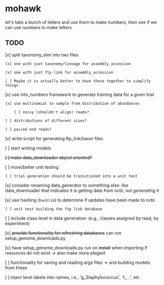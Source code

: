 # mohawk
let's take a bunch of letters and use them to make numbers, then see if we can use numbers to make letters

## TODO

[x] split taxonomy_slim into two files

    [x] one with just taxonomy/lineage for assembly_accession
    
    [x] one with just ftp link for assembly_accession
    
    [ ] Maybe it is actually better to have these together to simplify things
    
[x] use  into_numbers framework to generate training data for a given trial

    [x] use multinomial to sample from distribution of abundances
    
        [ ] noisy (shouldn't align) reads?
        
    [ ] distributions of different sizes?
    
    [ ] paired end reads?

[x] write script for generating ftp_link/taxon files

[ ] start writing models

~~[ ] make data_downloader object oriented?~~

[ ] more/better unit testing

    [ ] trial generation should be transitioned into a unit test

[x] consider renaming data_generator to something else: like data_downloader
that indicates it is getting data from ncbi, not _generating_ it

[x] use hashing (`hashlib`) to determine if updates have been made to ncbi
    
    [ ] unit test building the ftp link database
    
[ ] include class level in data generation: (e.g., classes assigned by read, by experiment)

[x] ~~provide functionality for refreshing databases~~ can run setup_genome_downloads.py

[x] have setup_genome_downloads.py run on ~~install~~ when importing if resources do not exist -> also make more elegant

[ ] functionality for saving and reading args files -> and building models from these

[ ] inject level labels into names, i.e., 'g_Staphylococcus', 'f_...', etc
